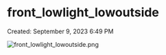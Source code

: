 # front_lowlight_lowoutside

Created: September 9, 2023 6:49 PM

![front_lowlight_lowoutside.png](front_lowlight_lowoutside%20d6ebece3af6e4dca8dca5079ac09866d/front_lowlight_lowoutside.png)